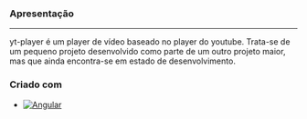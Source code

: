 ### Apresentação
---
yt-player é um player de vídeo baseado no player do youtube. Trata-se de um pequeno projeto desenvolvido como parte de um outro projeto maior, mas que ainda encontra-se em estado de desenvolvimento.

[Angular-url]: https://angular.io/
[Angular.io]: https://img.shields.io/badge/Angular-DD0031?style=for-the-badge&logo=angular&logoColor=white

### Criado com

* [![Angular][Angular.io]][Angular-url]
